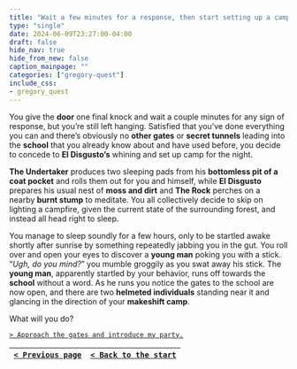 ```yaml
---
title: "Wait a few minutes for a response, then start setting up a camp."
type: "single"
date: 2024-06-09T23:27:00-04:00
draft: false
hide_nav: true
hide_from_new: false
caption_mainpage: ""
categories: ["gregory-quest"]
include_css:
- gregory_quest
---
```


You give the **door** one final knock and wait a couple minutes for any sign of response, but you’re still left hanging. Satisfied that you’ve done everything you can and there’s obviously no **other gates** or **secret tunnels** leading into the **school** that you already know about and have used before, you decide to concede to **El Disgusto’s** whining and set up camp for the night.

**The Undertaker** produces two sleeping pads from his **bottomless pit of a coat pocket** and rolls them out for you and himself, while **El Disgusto** prepares his usual nest of **moss and dirt** and **The Rock** perches on a nearby **burnt stump** to meditate. You all collectively decide to skip on lighting a campfire, given the current state of the surrounding forest, and instead all head right to sleep.

You manage to sleep soundly for a few hours, only to be startled awake shortly after sunrise by something repeatedly jabbing you in the gut. You roll over and open your eyes to discover a **young man** poking you with a stick. “*Ugh, do you mind?*” you mumble groggily as you swat away his stick. The **young man**, apparently startled by your behavior, runs off towards the **school** without a word. As he runs you notice the gates to the school are now open, and there are two **helmeted individuals** standing near it and glancing in the direction of your **makeshift camp**.

What will you do?

[``> Approach the gates and introduce my party.``](../124)

|[``< Previous page``](../122)|[``< Back to the start``](../)|
|---|---|